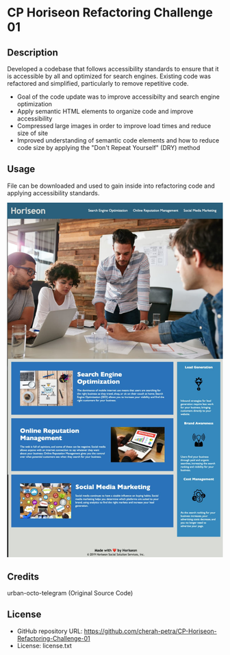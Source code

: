 
# CP Horiseon Refactoring Challenge 01

## Description

Developed a codebase that follows accessibility standards to ensure that it is accessible by all and optimized for search engines. Existing code was refactored and simplified, particularly to remove repetitive code. 

- Goal of the code update was to improve accessibilty and search engine optimization 
- Apply semantic HTML elements to organize code and improve accessibility
- Compressed large images in order to improve load times and reduce size of site 
- Improved understanding of semantic code elements and how to reduce code size by applying the "Don't Repeat Yourself" (DRY) method

## Usage

File can be downloaded and used to gain inside into refactoring code and applying accessibility standards. 

![Horizeon Site Screenshot](assets/images/Horeiseon-Marketing-Consulting-Screenshot.jpg)

## Credits

urban-octo-telegram (Original Source Code)

## License

- GitHub repository URL: https://github.com/cherah-petra/CP-Horiseon-Refactoring-Challenge-01
- License: license.txt


